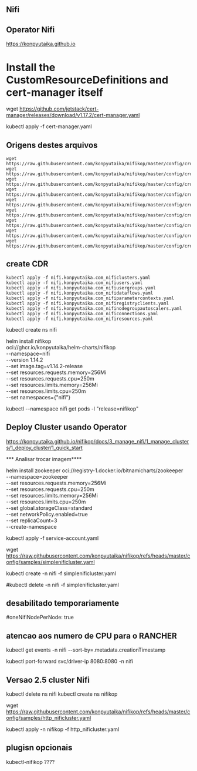 ## Nifi

## Operator Nifi

https://konpyutaika.github.io

# Install the CustomResourceDefinitions and cert-manager itself

wget https://github.com/jetstack/cert-manager/releases/download/v1.17.2/cert-manager.yaml


kubectl apply -f cert-manager.yaml

## Origens destes arquivos
```ssh
wget https://raw.githubusercontent.com/konpyutaika/nifikop/master/config/crd/bases/nifi.konpyutaika.com_nificlusters.yaml
wget https://raw.githubusercontent.com/konpyutaika/nifikop/master/config/crd/bases/nifi.konpyutaika.com_nifiusers.yaml
wget https://raw.githubusercontent.com/konpyutaika/nifikop/master/config/crd/bases/nifi.konpyutaika.com_nifiusergroups.yaml
wget https://raw.githubusercontent.com/konpyutaika/nifikop/master/config/crd/bases/nifi.konpyutaika.com_nifidataflows.yaml
wget https://raw.githubusercontent.com/konpyutaika/nifikop/master/config/crd/bases/nifi.konpyutaika.com_nifiparametercontexts.yaml
wget https://raw.githubusercontent.com/konpyutaika/nifikop/master/config/crd/bases/nifi.konpyutaika.com_nifiregistryclients.yaml
wget https://raw.githubusercontent.com/konpyutaika/nifikop/master/config/crd/bases/nifi.konpyutaika.com_nifinodegroupautoscalers.yaml
wget https://raw.githubusercontent.com/konpyutaika/nifikop/master/config/crd/bases/nifi.konpyutaika.com_nificonnections.yaml
wget https://raw.githubusercontent.com/konpyutaika/nifikop/master/config/crd/bases/nifi.konpyutaika.com_nifiresources.yaml
```

## create CDR
```ssh
kubectl apply -f nifi.konpyutaika.com_nificlusters.yaml
kubectl apply -f nifi.konpyutaika.com_nifiusers.yaml
kubectl apply -f nifi.konpyutaika.com_nifiusergroups.yaml
kubectl apply -f nifi.konpyutaika.com_nifidataflows.yaml
kubectl apply -f nifi.konpyutaika.com_nifiparametercontexts.yaml
kubectl apply -f nifi.konpyutaika.com_nifiregistryclients.yaml
kubectl apply -f nifi.konpyutaika.com_nifinodegroupautoscalers.yaml
kubectl apply -f nifi.konpyutaika.com_nificonnections.yaml
kubectl apply -f nifi.konpyutaika.com_nifiresources.yaml
```

kubectl create ns nifi


helm install nifikop \
    oci://ghcr.io/konpyutaika/helm-charts/nifikop \
    --namespace=nifi \
    --version 1.14.2 \
    --set image.tag=v1.14.2-release \
    --set resources.requests.memory=256Mi \
    --set resources.requests.cpu=250m \
    --set resources.limits.memory=256Mi \
    --set resources.limits.cpu=250m \
    --set namespaces={"nifi"}
    
kubectl --namespace nifi get pods -l "release=nifikop"    

    
## Deploy Cluster usando Operator
https://konpyutaika.github.io/nifikop/docs/3_manage_nifi/1_manage_clusters/1_deploy_cluster/1_quick_start

*** Analisar trocar imagem****
 
helm install zookeeper oci://registry-1.docker.io/bitnamicharts/zookeeper \
    --namespace=zookeeper \
    --set resources.requests.memory=256Mi \
    --set resources.requests.cpu=250m \
    --set resources.limits.memory=256Mi \
    --set resources.limits.cpu=250m \
    --set global.storageClass=standard \
    --set networkPolicy.enabled=true \
    --set replicaCount=3 \
    --create-namespace
    

kubectl apply -f service-account.yaml

wget https://raw.githubusercontent.com/konpyutaika/nifikop/refs/heads/master/config/samples/simplenificluster.yaml

kubectl create -n nifi -f simplenificluster.yaml

#kubectl delete -n nifi -f simplenificluster.yaml

## desabilitado temporariamente
  #oneNifiNodePerNode: true

## atencao aos numero de CPU para o RANCHER


kubectl get events -n nifi --sort-by=.metadata.creationTimestamp 



kubectl port-forward svc/driver-ip 8080:8080 -n nifi

## Versao 2.5 cluster Nifi

kubectl delete ns nifi
kubectl create ns nifikop

wget https://raw.githubusercontent.com/konpyutaika/nifikop/refs/heads/master/config/samples/http_nificluster.yaml


kubectl apply -n nifikop -f http_nificluster.yaml







  
  
   
    
    
    















    
    
## plugisn opcionais
 kubectl-nifikop    ????
     








    

